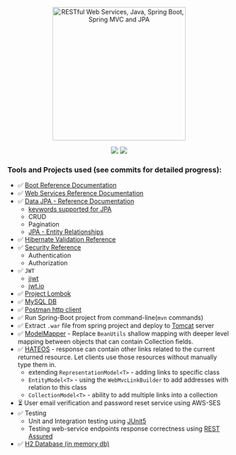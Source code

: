 <p align="center">
  <a href="https://www.udemy.com/course/restful-web-service-with-spring-boot-jpa-and-mysql/">
  <img src="https://cdn.pixabay.com/photo/2018/08/06/21/32/darknet-3588402_1280.jpg" 
  height="300" 
  title="RESTful Web Services, Java, Spring Boot, Spring MVC and JPA"
  target="_blank">
  </a>
</p>
<p align="center">
<img src="https://img.shields.io/badge/Status-In Progress-blue.svg" />
  <img src="https://img.shields.io/badge/Made%20With-Spring-green.svg" />
</p>

### Tools and Projects used (see commits for detailed progress):

- ✅ [Boot Reference Documentation](https://docs.spring.io/spring-boot/docs/2.4.4/reference/html/)
- ✅ [Web Services Reference Documentation](https://docs.spring.io/spring-ws/docs/3.0.10.RELEASE/reference/)
- ✅ [Data JPA - Reference Documentation](https://bit.ly/3cT5AQl)
  - [keywords supported for JPA](https://bit.ly/396AlAd)
  - CRUD
  - Pagination
  - [JPA - Entity Relationships](https://www.tutorialspoint.com/jpa/jpa_entity_relationships.htm)
- ✅ [Hibernate Validation Reference](https://docs.jboss.org/hibernate/stable/validator/reference/en-US/html_single/)
- ✅ [Security Reference](https://docs.spring.io/spring-security/site/docs/5.4.5/reference/html5/)
  - Authentication
  - Authorization
- ✅ `JWT`
  - [jjwt](https://github.com/jwtk/jjwt)
  - [jwt.io](https://jwt.io/)
- ✅ [Project Lombok](https://projectlombok.org/features/all)
- ✅ [MySQL DB](https://dev.mysql.com/doc/refman/8.0/en/)
- ✅ [Postman http client](https://learning.postman.com/docs/getting-started/introduction/)
- ✅ Run Spring-Boot project from command-line(`mvn` commands)
- ✅ Extract `.war` file from spring project and deploy
  to [Tomcat](https://tomcat.apache.org/whichversion.html) server
- ✅ [ModelMapper](http://modelmapper.org/) - Replace `BeanUtils` shallow mapping
  with deeper level mapping between objects that can contain Collection fields.
- ✅ [HATEOS](https://docs.spring.io/spring-hateoas/docs/current/reference/html/#reference) - response can contain other links related to the current returned resource.
  Let clients use those resources without manually type them in.
    - extending `RepresentationModel<T>` - adding links to specific class
    - `EntityModel<T>` - using the `WebMvcLinkBuilder` to add addresses with relation
    to this class
    - `CollectionModel<T>` - ability to add multiple links into a collection
- ⏳ User email verification and password reset service using AWS-SES
- ✅ Testing
  - Unit and Integration testing using [JUnit5](https://junit.org/junit5/docs/current/user-guide/)
  - Testing web-service endpoints response correctness using [REST Assured](https://github.com/rest-assured/rest-assured/wiki/ReleaseNotes42)
- ✅ [H2 Database (in memory db)](https://www.h2database.com/html/features.html)